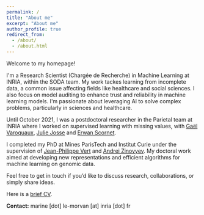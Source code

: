 ```yaml
---
permalink: /
title: "About me"
excerpt: "About me"
author_profile: true
redirect_from: 
  - /about/
  - /about.html
---
```


Welcome to my homepage!

I'm a Research Scientist (Chargée de Recherche) in Machine Learning at INRIA, within the SODA team. My work tackes learning from incomplete data, a common issue affecting fields like healthcare and social sciences. I also focus on model auditing to enhance trust and reliability in machine learning models. I'm passionate about leveraging AI to solve complex problems, particularly in sciences and healthcare.

Until October 2021, I was a postdoctoral researcher in the Parietal team at INRIA
where I worked on supervised learning with missing values, with [Gaël Varoquaux](http://gael-varoquaux.info), [Julie Josse](http://juliejosse.com) and [Erwan Scornet](https://erwanscornet.github.io/).

I completed my PhD at Mines ParisTech and Institut Curie under the supervision of [Jean-Philippe Vert](http://members.cbio.mines-paristech.fr/~jvert/) and [Andrei Zinovyev](https://auranic.github.io/). My doctoral work aimed at developing new representations and efficient algorithms for machine learning on genomic data.

Feel free to get in touch if you’d like to discuss research, collaborations, or simply share ideas. 

Here is a [brief CV](/files/CV_short.pdf).

**Contact:** marine [dot] le-morvan [at] inria [dot] fr
